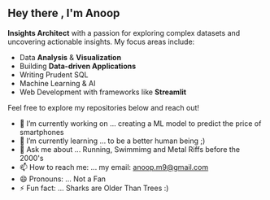 ## Hey there , I'm Anoop  

**Insights Architect** with a passion for exploring complex datasets and uncovering actionable insights. 
My focus areas include:
- Data **Analysis** & **Visualization**
- Building **Data-driven Applications**
- Writing Prudent SQL 
- Machine Learning & AI
- Web Development with frameworks like **Streamlit** 

Feel free to explore my repositories below and reach out!


- 🔭 I’m currently working on ... creating a ML model to predict the price of smartphones
- 🌱 I’m currently learning ... to be a better human being ;)
- 💬 Ask me about ... Running, Swimmimg and Metal Riffs before the 2000's
- 📫 How to reach me: ...  my email: anoop.m9@gmail.com
- 😄 Pronouns: ... Not a Fan
- ⚡ Fun fact: ... Sharks are Older Than Trees :)
